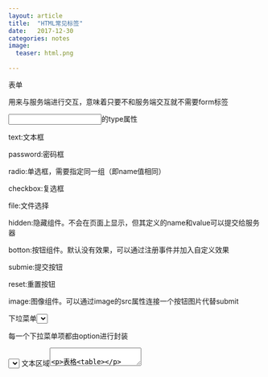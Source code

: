 ```yaml
---
layout: article
title:  "HTML常见标签"
date:   2017-12-30 
categories: notes
image:
  teaser: html.png
  
---
```




表单<form>

用来与服务端进行交互，意味着只要不和服务端交互就不需要form标签

<input>的type属性

text:文本框

password:密码框

radio:单选框，需要指定同一组（即name值相同）

checkbox:复选框

file:文件选择

hidden:隐藏组件。不会在页面上显示，但其定义的name和value可以提交给服务器

botton:按钮组件。默认没有效果，可以通过注册事件并加入自定义效果

submie:提交按钮

reset:重置按钮

image:图像组件。可以通过image的src属性连接一个按钮图片代替submit


下垃菜单<select>

每一个下拉菜单项都由option进行封装

<select>
  <option></option>
  <option></option>
</select>
文本区域<textarea>

表格<table>

<table>
  <tbody>
    <tr>
      <td></td>
      <td></td>
    </tr>
  </tbody>
</table>
form标签常见属性

action

method(get和post)

get和post区别:

get会将提交的数据显示在浏览器的地址栏上，post则不会

get提交的数据的体积受地址栏的限制（即不能超过地址栏的长度），post没有这种限制

get对于敏感信息不安全（如用户名和密码），post安全

get会将提交的信息封装在请求行，即http消息头之前，post会将提交信息封装在数据何体中，即http消息头之后的空行后

对于服务器来说：

表单form提交数据尽量用post，因为涉及到编码问题。tomcat服务端默认的解码是ISO8859-1

对于post提交的中文，在服务端可以直接使用setCharacterEncoding("gbk")就可以解决。而对于get提交的中文，在服务端只能通过ISO8859-1将数据编码一次，再通过指定的码表（如GBK）解码。
